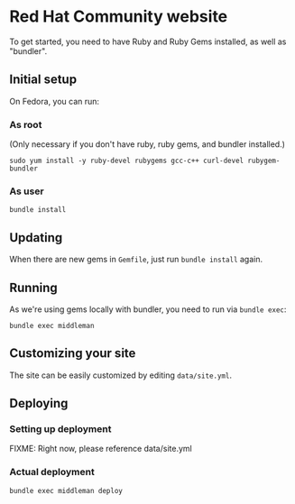 # Red Hat Community website

To get started, you need to have Ruby and Ruby Gems installed, as well
as "bundler".


## Initial setup

On Fedora, you can run:

### As root

(Only necessary if you don't have ruby, ruby gems, and bundler
installed.)

`sudo yum install -y ruby-devel rubygems gcc-c++ curl-devel rubygem-bundler`

### As user

`bundle install`


## Updating

When there are new gems in `Gemfile`, just run `bundle install` again.


## Running

As we're using gems locally with bundler, you need to run via `bundle exec`:

`bundle exec middleman`


## Customizing your site

The site can be easily customized by editing `data/site.yml`.


## Deploying

### Setting up deployment

FIXME: Right now, please reference data/site.yml

### Actual deployment

`bundle exec middleman deploy`
